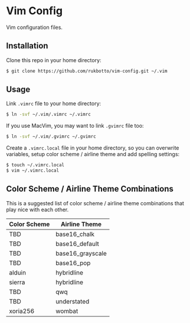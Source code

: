 # Vim Config

Vim configuration files.

## Installation

Clone this repo in your home directory:

```bash
$ git clone https://github.com/rukbotto/vim-config.git ~/.vim
```

## Usage

Link `.vimrc` file to your home directory:

```bash
$ ln -svf ~/.vim/.vimrc ~/.vimrc
```

If you use MacVim, you may want to link `.gvimrc` file too:

```bash
$ ln -svf ~/.vim/.gvimrc ~/.gvimrc
```

Create a `.vimrc.local` file in your home directory, so you can overwrite
variables, setup color scheme / airline theme and add spelling settings:

```bash
$ touch ~/.vimrc.local
$ vim ~/.vimrc.local
```

## Color Scheme / Airline Theme Combinations

This is a suggested list of color scheme / airline theme combinations that play
nice with each other.

|Color Scheme|Airline Theme|
|------------|-------------|
|TBD|base16_chalk|
|TBD|base16_default|
|TBD|base16_grayscale|
|TBD|base16_pop|
|alduin|hybridline|
|sierra|hybridline|
|TBD|qwq|
|TBD|understated|
|xoria256|wombat|
